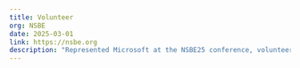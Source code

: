 ```yaml
---
title: Volunteer
org: NSBE
date: 2025-03-01
link: https://nsbe.org
description: "Represented Microsoft at the NSBE25 conference, volunteered at the Media booth and spoke to current college students on various STEM career paths."
---
```

